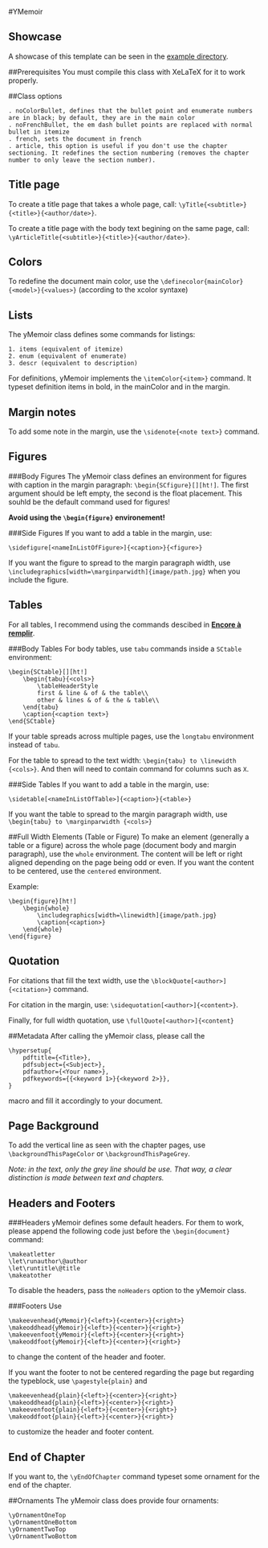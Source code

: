 #YMemoir


## Showcase
A showcase of this template can be seen in the [example directory](../../examples/yMemoir).

##Prerequisites
You must compile this class with XeLaTeX for it to work properly.


##Class options

	. noColorBullet, defines that the bullet point and enumerate numbers are in black; by default, they are in the main color
	. noFrenchBullet, the em dash bullet points are replaced with normal bullet in itemize
	. french, sets the document in french
	. article, this option is useful if you don't use the chapter sectioning. It redefines the section numbering (removes the chapter number to only leave the section number).


## Title page
To create a title page that takes a whole page, call: `\yTitle{<subtitle>}{<title>}{<author/date>}`.

To create a title page with the body text begining on the same page, call: `\yArticleTitle{<subtitle>}{<title>}{<author/date>}`.


## Colors
To redefine the document main color, use the `\definecolor{mainColor}{<model>}{<values>}` (according to the xcolor syntaxe)


## Lists
The yMemoir class defines some commands for listings:

	1. items (equivalent of itemize)
	2. enum (equivalent of enumerate)
	3. descr (equivalent to description)

For definitions, yMemoir implements the `\itemColor{<item>}` command. It typeset definition items in bold, in the mainColor and in the margin.


## Margin notes
To add some note in the margin, use the `\sidenote{<note text>}` command.


## Figures
###Body Figures
The yMemoir class defines an environment for figures with caption in the margin paragraph: `\begin{SCfigure}[][ht!]`. The first argument should be left empty, the second is the float placement. This souhld be the default command used for figures!

**Avoid using the `\begin{figure}` environement!**

###Side Figures
If you want to add a table in the margin, use:

```
\sidefigure[<nameInListOfFigure>]{<caption>}{<figure>}
```

If you want the figure to spread to the margin paragraph width, use `\includegraphics[width=\marginparwidth]{image/path.jpg}` when you include the figure.


## Tables
For all tables, I recommend using the commands descibed in **[Encore à remplir](../)**.

###Body Tables
For body tables, use `tabu` commands inside a `SCtable` environment:

```
\begin{SCtable}[][ht!]
	\begin{tabu}{<cols>}
		\tableHeaderStyle
		first & line & of & the table\\
		other & lines & of & the & table\\
	\end{tabu}
	\caption{<caption text>}
\end{SCtable}
```

If your table spreads across multiple pages, use the `longtabu` environment instead of `tabu`.

For the table to spread to the text width: `\begin{tabu} to \linewidth {<cols>}`. And then <cols> will need to contain command for columns such as `X`.

###Side Tables
If you want to add a table in the margin, use:

```
\sidetable[<nameInListOfTable>]{<caption>}{<table>}
```

If you want the table to spread to the margin paragraph width, use `\begin{tabu} to \marginparwidth {<cols>}`


##Full Width Elements (Table or Figure)
To make an element (generally a table or a figure) across the whole page (document body and margin paragraph), use the `whole` environment. The content will be left or right aligned depending on the page being odd or even. If you want the content to be centered, use the `centered` environment.

Example:

```
\begin{figure}[ht!]
	\begin{whole}
		\includegraphics[width=\linewidth]{image/path.jpg}
		\caption{<caption>}
	\end{whole}
\end{figure}
```

## Quotation

For citations that fill the text width, use the `\blockQuote[<author>]{<citation>}` command.

For citation in the margin, use: `\sidequotation[<author>]{<content>}`.

Finally, for full width quotation, use `\fullQuote[<author>]{<content}`

##Metadata
After calling the yMemoir class, please call the

```
\hypersetup{
	pdftitle={<Title>},
	pdfsubject={<Subject>},
	pdfauthor={<Your name>},
	pdfkeywords={{<keyword 1>}{<keyword 2>}},
}
```
macro and fill it accordingly to your document.

## Page Background
To add the vertical line as seen with the chapter pages, use `\backgroundThisPageColor` or `\backgroundThisPageGrey`.

*Note: in the text, only the grey line should be use. That way, a clear distinction is made between text and chapters.*


## Headers and Footers

###Headers
yMemoir defines some default headers. For them to work, please append the following code just before the `\begin{document}` command:

```
\makeatletter
\let\runauthor\@author
\let\runtitle\@title
\makeatother
```

To disable the headers, pass the `noHeaders` option to the yMemoir class.


###Footers
Use

```
\makeevenhead{yMemoir}{<left>}{<center>}{<right>}
\makeoddhead{yMemoir}{<left>}{<center>}{<right>}
\makeevenfoot{yMemoir}{<left>}{<center>}{<right>}
\makeoddfoot{yMemoir}{<left>}{<center>}{<right>}
```

to change the content of the header and footer.

If you want the footer to not be centered regarding the page but regarding the typeblock, use `\pagestyle{plain}` and

```
\makeevenhead{plain}{<left>}{<center>}{<right>}
\makeoddhead{plain}{<left>}{<center>}{<right>}
\makeevenfoot{plain}{<left>}{<center>}{<right>}
\makeoddfoot{plain}{<left>}{<center>}{<right>}
```

to customize the header and footer content.

## End of Chapter
If you want to, the `\yEndOfChapter` command typeset some ornament for the end of the chapter.

##Ornaments
The yMemoir class does provide four ornaments:

    \yOrnamentOneTop
    \yOrnamentOneBottom
    \yOrnamentTwoTop
    \yOrnamentTwoBottom